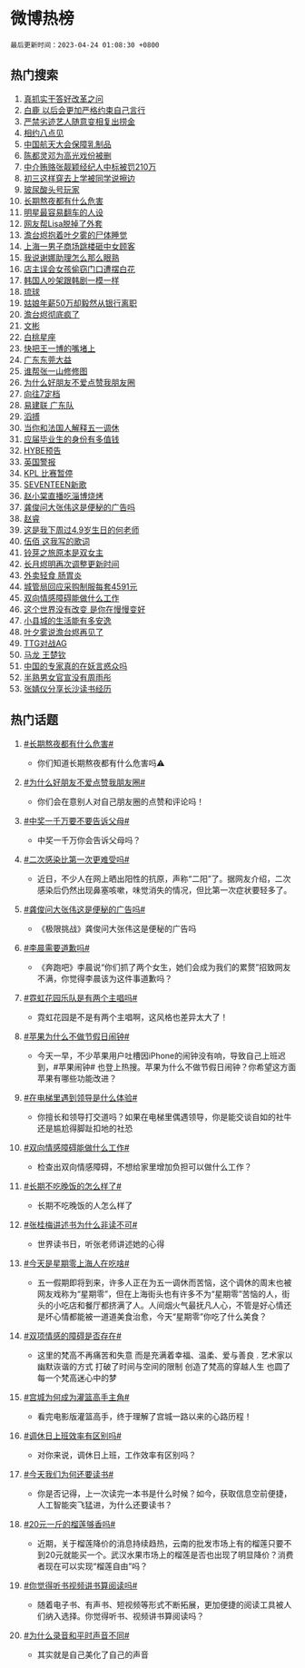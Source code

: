 # 微博热榜

`最后更新时间：2023-04-24 01:08:30 +0800`

## 热门搜索

1. [真抓实干答好改革之问](https://m.weibo.cn/search?containerid=100103type%3D1%26t%3D10%26q%3D%23%E7%9C%9F%E6%8A%93%E5%AE%9E%E5%B9%B2%E7%AD%94%E5%A5%BD%E6%94%B9%E9%9D%A9%E4%B9%8B%E9%97%AE%23&stream_entry_id=51&isnewpage=1&extparam=seat%3D1%26pos%3D0%26filter_type%3Drealtimehot%26cate%3D10103%26c_type%3D51%26stream_entry_id%3D51%26dgr%3D0%26display_time%3D1682269708%26pre_seqid%3D168226970858204830204&luicode=10000011&lfid=106003type%253D25%2526t%253D3%2526disable_hot%253D1%2526filter_type%253Drealtimehot)
1. [白鹿 以后会更加严格约束自己言行](https://m.weibo.cn/search?containerid=100103type%3D1%26t%3D10%26q%3D%E7%99%BD%E9%B9%BF+%E4%BB%A5%E5%90%8E%E4%BC%9A%E6%9B%B4%E5%8A%A0%E4%B8%A5%E6%A0%BC%E7%BA%A6%E6%9D%9F%E8%87%AA%E5%B7%B1%E8%A8%80%E8%A1%8C&stream_entry_id=31&isnewpage=1&extparam=seat%3D1%26lcate%3D5001%26realpos%3D1%26band_rank%3D1%26stream_entry_id%3D31%26q%3D%25E7%2599%25BD%25E9%25B9%25BF%2520%25E4%25BB%25A5%25E5%2590%258E%25E4%25BC%259A%25E6%259B%25B4%25E5%258A%25A0%25E4%25B8%25A5%25E6%25A0%25BC%25E7%25BA%25A6%25E6%259D%259F%25E8%2587%25AA%25E5%25B7%25B1%25E8%25A8%2580%25E8%25A1%258C%26dgr%3D0%26flag%3D2%26filter_type%3Drealtimehot%26cate%3D5001%26c_type%3D31%26pos%3D0%26display_time%3D1682269708%26pre_seqid%3D168226970858204830204&luicode=10000011&lfid=106003type%253D25%2526t%253D3%2526disable_hot%253D1%2526filter_type%253Drealtimehot)
1. [严禁劣迹艺人随意变相复出捞金](https://m.weibo.cn/search?containerid=100103type%3D1%26t%3D10%26q%3D%23%E4%B8%A5%E7%A6%81%E5%8A%A3%E8%BF%B9%E8%89%BA%E4%BA%BA%E9%9A%8F%E6%84%8F%E5%8F%98%E7%9B%B8%E5%A4%8D%E5%87%BA%E6%8D%9E%E9%87%91%23&stream_entry_id=31&isnewpage=1&extparam=seat%3D1%26lcate%3D5001%26realpos%3D2%26band_rank%3D2%26stream_entry_id%3D31%26q%3D%2523%25E4%25B8%25A5%25E7%25A6%2581%25E5%258A%25A3%25E8%25BF%25B9%25E8%2589%25BA%25E4%25BA%25BA%25E9%259A%258F%25E6%2584%258F%25E5%258F%2598%25E7%259B%25B8%25E5%25A4%258D%25E5%2587%25BA%25E6%258D%259E%25E9%2587%2591%2523%26dgr%3D0%26flag%3D2%26filter_type%3Drealtimehot%26cate%3D5001%26c_type%3D31%26pos%3D1%26display_time%3D1682269708%26pre_seqid%3D168226970858204830204&luicode=10000011&lfid=106003type%253D25%2526t%253D3%2526disable_hot%253D1%2526filter_type%253Drealtimehot)
1. [相约八点见](https://m.weibo.cn/search?containerid=100103type%3D1%26t%3D10%26q%3D%23%E7%9B%B8%E7%BA%A6%E5%85%AB%E7%82%B9%E8%A7%81%23&stream_entry_id=31&isnewpage=1&extparam=seat%3D1%26lcate%3D5001%26realpos%3D3%26band_rank%3D3%26stream_entry_id%3D31%26q%3D%2523%25E7%259B%25B8%25E7%25BA%25A6%25E5%2585%25AB%25E7%2582%25B9%25E8%25A7%2581%2523%26dgr%3D0%26flag%3D0%26filter_type%3Drealtimehot%26cate%3D5001%26c_type%3D31%26pos%3D2%26display_time%3D1682269708%26pre_seqid%3D168226970858204830204&luicode=10000011&lfid=106003type%253D25%2526t%253D3%2526disable_hot%253D1%2526filter_type%253Drealtimehot)
1. [中国航天大会保障乳制品](https://m.weibo.cn/search?containerid=100103type%3D1%26t%3D10%26q%3D%23%E4%B8%AD%E5%9B%BD%E8%88%AA%E5%A4%A9%E5%A4%A7%E4%BC%9A%E4%BF%9D%E9%9A%9C%E4%B9%B3%E5%88%B6%E5%93%81%23&stream_entry_id=31&isnewpage=1&extparam=seat%3D1%26lcate%3D5001%26band_rank%3D4%26stream_entry_id%3D31%26q%3D%2523%25E4%25B8%25AD%25E5%259B%25BD%25E8%2588%25AA%25E5%25A4%25A9%25E5%25A4%25A7%25E4%25BC%259A%25E4%25BF%259D%25E9%259A%259C%25E4%25B9%25B3%25E5%2588%25B6%25E5%2593%2581%2523%26dgr%3D0%26topic_ad%3D1%26filter_type%3Drealtimehot%26adid%3D187317%26cate%3D5001%26c_type%3D31%26pos%3D3%26display_time%3D1682269708%26pre_seqid%3D168226970858204830204&luicode=10000011&lfid=106003type%253D25%2526t%253D3%2526disable_hot%253D1%2526filter_type%253Drealtimehot)
1. [陈都灵邓为高光戏份被删](https://m.weibo.cn/search?containerid=100103type%3D1%26t%3D10%26q%3D%23%E9%99%88%E9%83%BD%E7%81%B5%E9%82%93%E4%B8%BA%E9%AB%98%E5%85%89%E6%88%8F%E4%BB%BD%E8%A2%AB%E5%88%A0%23&stream_entry_id=31&isnewpage=1&extparam=seat%3D1%26lcate%3D5001%26realpos%3D4%26band_rank%3D4%26stream_entry_id%3D31%26q%3D%2523%25E9%2599%2588%25E9%2583%25BD%25E7%2581%25B5%25E9%2582%2593%25E4%25B8%25BA%25E9%25AB%2598%25E5%2585%2589%25E6%2588%258F%25E4%25BB%25BD%25E8%25A2%25AB%25E5%2588%25A0%2523%26dgr%3D0%26flag%3D0%26filter_type%3Drealtimehot%26cate%3D5001%26c_type%3D31%26pos%3D4%26display_time%3D1682269708%26pre_seqid%3D168226970858204830204&luicode=10000011&lfid=106003type%253D25%2526t%253D3%2526disable_hot%253D1%2526filter_type%253Drealtimehot)
1. [中介贿赂张靓颖经纪人中标被罚210万](https://m.weibo.cn/search?containerid=100103type%3D1%26t%3D10%26q%3D%23%E4%B8%AD%E4%BB%8B%E8%B4%BF%E8%B5%82%E5%BC%A0%E9%9D%93%E9%A2%96%E7%BB%8F%E7%BA%AA%E4%BA%BA%E4%B8%AD%E6%A0%87%E8%A2%AB%E7%BD%9A210%E4%B8%87%23&stream_entry_id=31&isnewpage=1&extparam=seat%3D1%26lcate%3D5001%26realpos%3D5%26band_rank%3D5%26stream_entry_id%3D31%26q%3D%2523%25E4%25B8%25AD%25E4%25BB%258B%25E8%25B4%25BF%25E8%25B5%2582%25E5%25BC%25A0%25E9%259D%2593%25E9%25A2%2596%25E7%25BB%258F%25E7%25BA%25AA%25E4%25BA%25BA%25E4%25B8%25AD%25E6%25A0%2587%25E8%25A2%25AB%25E7%25BD%259A210%25E4%25B8%2587%2523%26dgr%3D0%26flag%3D0%26filter_type%3Drealtimehot%26cate%3D5001%26c_type%3D31%26pos%3D5%26display_time%3D1682269708%26pre_seqid%3D168226970858204830204&luicode=10000011&lfid=106003type%253D25%2526t%253D3%2526disable_hot%253D1%2526filter_type%253Drealtimehot)
1. [初三这样穿去上学被同学说擦边](https://m.weibo.cn/search?containerid=100103type%3D1%26t%3D10%26q%3D%E5%88%9D%E4%B8%89%E8%BF%99%E6%A0%B7%E7%A9%BF%E5%8E%BB%E4%B8%8A%E5%AD%A6%E8%A2%AB%E5%90%8C%E5%AD%A6%E8%AF%B4%E6%93%A6%E8%BE%B9&stream_entry_id=31&isnewpage=1&extparam=seat%3D1%26lcate%3D5001%26realpos%3D6%26band_rank%3D6%26stream_entry_id%3D31%26q%3D%25E5%2588%259D%25E4%25B8%2589%25E8%25BF%2599%25E6%25A0%25B7%25E7%25A9%25BF%25E5%258E%25BB%25E4%25B8%258A%25E5%25AD%25A6%25E8%25A2%25AB%25E5%2590%258C%25E5%25AD%25A6%25E8%25AF%25B4%25E6%2593%25A6%25E8%25BE%25B9%26dgr%3D0%26flag%3D16%26filter_type%3Drealtimehot%26cate%3D5001%26c_type%3D31%26pos%3D6%26display_time%3D1682269708%26pre_seqid%3D168226970858204830204&luicode=10000011&lfid=106003type%253D25%2526t%253D3%2526disable_hot%253D1%2526filter_type%253Drealtimehot)
1. [玻尿酸头号玩家](https://m.weibo.cn/search?containerid=100103type%3D1%26t%3D10%26q%3D%23%E7%8E%BB%E5%B0%BF%E9%85%B8%E5%A4%B4%E5%8F%B7%E7%8E%A9%E5%AE%B6%23&stream_entry_id=31&isnewpage=1&extparam=seat%3D1%26lcate%3D5001%26band_rank%3D7%26stream_entry_id%3D31%26q%3D%2523%25E7%258E%25BB%25E5%25B0%25BF%25E9%2585%25B8%25E5%25A4%25B4%25E5%258F%25B7%25E7%258E%25A9%25E5%25AE%25B6%2523%26dgr%3D0%26topic_ad%3D1%26filter_type%3Drealtimehot%26adid%3D187063%26cate%3D5001%26c_type%3D31%26pos%3D7%26display_time%3D1682269708%26pre_seqid%3D168226970858204830204&luicode=10000011&lfid=106003type%253D25%2526t%253D3%2526disable_hot%253D1%2526filter_type%253Drealtimehot)
1. [长期熬夜都有什么危害](https://m.weibo.cn/search?containerid=100103type%3D1%26t%3D10%26q%3D%23%E9%95%BF%E6%9C%9F%E7%86%AC%E5%A4%9C%E9%83%BD%E6%9C%89%E4%BB%80%E4%B9%88%E5%8D%B1%E5%AE%B3%23&stream_entry_id=31&isnewpage=1&extparam=seat%3D1%26lcate%3D5001%26realpos%3D7%26band_rank%3D7%26stream_entry_id%3D31%26q%3D%2523%25E9%2595%25BF%25E6%259C%259F%25E7%2586%25AC%25E5%25A4%259C%25E9%2583%25BD%25E6%259C%2589%25E4%25BB%2580%25E4%25B9%2588%25E5%258D%25B1%25E5%25AE%25B3%2523%26dgr%3D0%26flag%3D0%26filter_type%3Drealtimehot%26cate%3D5001%26c_type%3D31%26pos%3D8%26display_time%3D1682269708%26pre_seqid%3D168226970858204830204&luicode=10000011&lfid=106003type%253D25%2526t%253D3%2526disable_hot%253D1%2526filter_type%253Drealtimehot)
1. [明星最容易翻车的人设](https://m.weibo.cn/search?containerid=100103type%3D1%26t%3D10%26q%3D%23%E6%98%8E%E6%98%9F%E6%9C%80%E5%AE%B9%E6%98%93%E7%BF%BB%E8%BD%A6%E7%9A%84%E4%BA%BA%E8%AE%BE%23&stream_entry_id=31&isnewpage=1&extparam=seat%3D1%26lcate%3D5001%26realpos%3D8%26band_rank%3D8%26stream_entry_id%3D31%26q%3D%2523%25E6%2598%258E%25E6%2598%259F%25E6%259C%2580%25E5%25AE%25B9%25E6%2598%2593%25E7%25BF%25BB%25E8%25BD%25A6%25E7%259A%2584%25E4%25BA%25BA%25E8%25AE%25BE%2523%26dgr%3D0%26flag%3D0%26filter_type%3Drealtimehot%26cate%3D5001%26c_type%3D31%26pos%3D9%26display_time%3D1682269708%26pre_seqid%3D168226970858204830204&luicode=10000011&lfid=106003type%253D25%2526t%253D3%2526disable_hot%253D1%2526filter_type%253Drealtimehot)
1. [网友帮Lisa脱掉了外套](https://m.weibo.cn/search?containerid=100103type%3D1%26t%3D10%26q%3D%23%E7%BD%91%E5%8F%8B%E5%B8%AELisa%E8%84%B1%E6%8E%89%E4%BA%86%E5%A4%96%E5%A5%97%23&stream_entry_id=31&isnewpage=1&extparam=seat%3D1%26lcate%3D5001%26realpos%3D9%26band_rank%3D9%26stream_entry_id%3D31%26q%3D%2523%25E7%25BD%2591%25E5%258F%258B%25E5%25B8%25AELisa%25E8%2584%25B1%25E6%258E%2589%25E4%25BA%2586%25E5%25A4%2596%25E5%25A5%2597%2523%26dgr%3D0%26flag%3D0%26filter_type%3Drealtimehot%26cate%3D5001%26c_type%3D31%26pos%3D10%26display_time%3D1682269708%26pre_seqid%3D168226970858204830204&luicode=10000011&lfid=106003type%253D25%2526t%253D3%2526disable_hot%253D1%2526filter_type%253Drealtimehot)
1. [澹台烬抱着叶夕雾的尸体睡觉](https://m.weibo.cn/search?containerid=100103type%3D1%26t%3D10%26q%3D%23%E6%BE%B9%E5%8F%B0%E7%83%AC%E6%8A%B1%E7%9D%80%E5%8F%B6%E5%A4%95%E9%9B%BE%E7%9A%84%E5%B0%B8%E4%BD%93%E7%9D%A1%E8%A7%89%23&stream_entry_id=31&isnewpage=1&extparam=seat%3D1%26lcate%3D5001%26realpos%3D10%26band_rank%3D10%26stream_entry_id%3D31%26q%3D%2523%25E6%25BE%25B9%25E5%258F%25B0%25E7%2583%25AC%25E6%258A%25B1%25E7%259D%2580%25E5%258F%25B6%25E5%25A4%2595%25E9%259B%25BE%25E7%259A%2584%25E5%25B0%25B8%25E4%25BD%2593%25E7%259D%25A1%25E8%25A7%2589%2523%26dgr%3D0%26flag%3D0%26filter_type%3Drealtimehot%26cate%3D5001%26c_type%3D31%26pos%3D11%26display_time%3D1682269708%26pre_seqid%3D168226970858204830204&luicode=10000011&lfid=106003type%253D25%2526t%253D3%2526disable_hot%253D1%2526filter_type%253Drealtimehot)
1. [上海一男子商场跳楼砸中女顾客](https://m.weibo.cn/search?containerid=100103type%3D1%26t%3D10%26q%3D%23%E4%B8%8A%E6%B5%B7%E4%B8%80%E7%94%B7%E5%AD%90%E5%95%86%E5%9C%BA%E8%B7%B3%E6%A5%BC%E7%A0%B8%E4%B8%AD%E5%A5%B3%E9%A1%BE%E5%AE%A2%23&stream_entry_id=31&isnewpage=1&extparam=seat%3D1%26lcate%3D5001%26realpos%3D11%26band_rank%3D11%26stream_entry_id%3D31%26q%3D%2523%25E4%25B8%258A%25E6%25B5%25B7%25E4%25B8%2580%25E7%2594%25B7%25E5%25AD%2590%25E5%2595%2586%25E5%259C%25BA%25E8%25B7%25B3%25E6%25A5%25BC%25E7%25A0%25B8%25E4%25B8%25AD%25E5%25A5%25B3%25E9%25A1%25BE%25E5%25AE%25A2%2523%26dgr%3D0%26flag%3D0%26filter_type%3Drealtimehot%26cate%3D5001%26c_type%3D31%26pos%3D12%26display_time%3D1682269708%26pre_seqid%3D168226970858204830204&luicode=10000011&lfid=106003type%253D25%2526t%253D3%2526disable_hot%253D1%2526filter_type%253Drealtimehot)
1. [我说谢娜助理怎么那么眼熟](https://m.weibo.cn/search?containerid=100103type%3D1%26t%3D10%26q%3D%23%E6%88%91%E8%AF%B4%E8%B0%A2%E5%A8%9C%E5%8A%A9%E7%90%86%E6%80%8E%E4%B9%88%E9%82%A3%E4%B9%88%E7%9C%BC%E7%86%9F%23&stream_entry_id=31&isnewpage=1&extparam=seat%3D1%26lcate%3D5001%26realpos%3D12%26band_rank%3D12%26stream_entry_id%3D31%26q%3D%2523%25E6%2588%2591%25E8%25AF%25B4%25E8%25B0%25A2%25E5%25A8%259C%25E5%258A%25A9%25E7%2590%2586%25E6%2580%258E%25E4%25B9%2588%25E9%2582%25A3%25E4%25B9%2588%25E7%259C%25BC%25E7%2586%259F%2523%26dgr%3D0%26flag%3D0%26filter_type%3Drealtimehot%26cate%3D5001%26c_type%3D31%26pos%3D13%26display_time%3D1682269708%26pre_seqid%3D168226970858204830204&luicode=10000011&lfid=106003type%253D25%2526t%253D3%2526disable_hot%253D1%2526filter_type%253Drealtimehot)
1. [店主误会女孩偷窃门口遭摆白花](https://m.weibo.cn/search?containerid=100103type%3D1%26t%3D10%26q%3D%23%E5%BA%97%E4%B8%BB%E8%AF%AF%E4%BC%9A%E5%A5%B3%E5%AD%A9%E5%81%B7%E7%AA%83%E9%97%A8%E5%8F%A3%E9%81%AD%E6%91%86%E7%99%BD%E8%8A%B1%23&stream_entry_id=31&isnewpage=1&extparam=seat%3D1%26lcate%3D5001%26realpos%3D13%26band_rank%3D13%26stream_entry_id%3D31%26q%3D%2523%25E5%25BA%2597%25E4%25B8%25BB%25E8%25AF%25AF%25E4%25BC%259A%25E5%25A5%25B3%25E5%25AD%25A9%25E5%2581%25B7%25E7%25AA%2583%25E9%2597%25A8%25E5%258F%25A3%25E9%2581%25AD%25E6%2591%2586%25E7%2599%25BD%25E8%258A%25B1%2523%26dgr%3D0%26flag%3D1%26filter_type%3Drealtimehot%26cate%3D5001%26c_type%3D31%26pos%3D14%26display_time%3D1682269708%26pre_seqid%3D168226970858204830204&luicode=10000011&lfid=106003type%253D25%2526t%253D3%2526disable_hot%253D1%2526filter_type%253Drealtimehot)
1. [韩国人吵架跟韩剧一模一样](https://m.weibo.cn/search?containerid=100103type%3D1%26t%3D10%26q%3D%23%E9%9F%A9%E5%9B%BD%E4%BA%BA%E5%90%B5%E6%9E%B6%E8%B7%9F%E9%9F%A9%E5%89%A7%E4%B8%80%E6%A8%A1%E4%B8%80%E6%A0%B7%23&stream_entry_id=31&isnewpage=1&extparam=seat%3D1%26lcate%3D5001%26realpos%3D14%26band_rank%3D14%26stream_entry_id%3D31%26q%3D%2523%25E9%259F%25A9%25E5%259B%25BD%25E4%25BA%25BA%25E5%2590%25B5%25E6%259E%25B6%25E8%25B7%259F%25E9%259F%25A9%25E5%2589%25A7%25E4%25B8%2580%25E6%25A8%25A1%25E4%25B8%2580%25E6%25A0%25B7%2523%26dgr%3D0%26flag%3D0%26filter_type%3Drealtimehot%26cate%3D5001%26c_type%3D31%26pos%3D15%26display_time%3D1682269708%26pre_seqid%3D168226970858204830204&luicode=10000011&lfid=106003type%253D25%2526t%253D3%2526disable_hot%253D1%2526filter_type%253Drealtimehot)
1. [琉球](https://m.weibo.cn/search?containerid=100103type%3D1%26t%3D10%26q%3D%E7%90%89%E7%90%83&stream_entry_id=31&isnewpage=1&extparam=seat%3D1%26lcate%3D5001%26realpos%3D15%26band_rank%3D15%26stream_entry_id%3D31%26q%3D%25E7%2590%2589%25E7%2590%2583%26dgr%3D0%26flag%3D1%26filter_type%3Drealtimehot%26cate%3D5001%26c_type%3D31%26pos%3D16%26display_time%3D1682269708%26pre_seqid%3D168226970858204830204&luicode=10000011&lfid=106003type%253D25%2526t%253D3%2526disable_hot%253D1%2526filter_type%253Drealtimehot)
1. [姑娘年薪50万却毅然从银行离职](https://m.weibo.cn/search?containerid=100103type%3D1%26t%3D10%26q%3D%23%E5%A7%91%E5%A8%98%E5%B9%B4%E8%96%AA50%E4%B8%87%E5%8D%B4%E6%AF%85%E7%84%B6%E4%BB%8E%E9%93%B6%E8%A1%8C%E7%A6%BB%E8%81%8C%23&stream_entry_id=31&isnewpage=1&extparam=seat%3D1%26lcate%3D5001%26realpos%3D16%26band_rank%3D16%26stream_entry_id%3D31%26q%3D%2523%25E5%25A7%2591%25E5%25A8%2598%25E5%25B9%25B4%25E8%2596%25AA50%25E4%25B8%2587%25E5%258D%25B4%25E6%25AF%2585%25E7%2584%25B6%25E4%25BB%258E%25E9%2593%25B6%25E8%25A1%258C%25E7%25A6%25BB%25E8%2581%258C%2523%26dgr%3D0%26flag%3D0%26filter_type%3Drealtimehot%26cate%3D5001%26c_type%3D31%26pos%3D17%26display_time%3D1682269708%26pre_seqid%3D168226970858204830204&luicode=10000011&lfid=106003type%253D25%2526t%253D3%2526disable_hot%253D1%2526filter_type%253Drealtimehot)
1. [澹台烬彻底疯了](https://m.weibo.cn/search?containerid=100103type%3D1%26t%3D10%26q%3D%23%E6%BE%B9%E5%8F%B0%E7%83%AC%E5%BD%BB%E5%BA%95%E7%96%AF%E4%BA%86%23&stream_entry_id=31&isnewpage=1&extparam=seat%3D1%26lcate%3D5001%26realpos%3D17%26band_rank%3D17%26stream_entry_id%3D31%26q%3D%2523%25E6%25BE%25B9%25E5%258F%25B0%25E7%2583%25AC%25E5%25BD%25BB%25E5%25BA%2595%25E7%2596%25AF%25E4%25BA%2586%2523%26dgr%3D0%26flag%3D0%26filter_type%3Drealtimehot%26cate%3D5001%26c_type%3D31%26pos%3D18%26display_time%3D1682269708%26pre_seqid%3D168226970858204830204&luicode=10000011&lfid=106003type%253D25%2526t%253D3%2526disable_hot%253D1%2526filter_type%253Drealtimehot)
1. [文彬](https://m.weibo.cn/search?containerid=100103type%3D1%26t%3D10%26q%3D%E6%96%87%E5%BD%AC&stream_entry_id=31&isnewpage=1&extparam=seat%3D1%26lcate%3D5001%26realpos%3D18%26band_rank%3D18%26stream_entry_id%3D31%26q%3D%25E6%2596%2587%25E5%25BD%25AC%26dgr%3D0%26flag%3D0%26filter_type%3Drealtimehot%26cate%3D5001%26c_type%3D31%26pos%3D19%26display_time%3D1682269708%26pre_seqid%3D168226970858204830204&luicode=10000011&lfid=106003type%253D25%2526t%253D3%2526disable_hot%253D1%2526filter_type%253Drealtimehot)
1. [白桃星座](https://m.weibo.cn/search?containerid=100103type%3D1%26t%3D10%26q%3D%E7%99%BD%E6%A1%83%E6%98%9F%E5%BA%A7&stream_entry_id=31&isnewpage=1&extparam=seat%3D1%26lcate%3D5001%26realpos%3D19%26band_rank%3D19%26stream_entry_id%3D31%26q%3D%25E7%2599%25BD%25E6%25A1%2583%25E6%2598%259F%25E5%25BA%25A7%26dgr%3D0%26flag%3D0%26filter_type%3Drealtimehot%26cate%3D5001%26c_type%3D31%26pos%3D20%26display_time%3D1682269708%26pre_seqid%3D168226970858204830204&luicode=10000011&lfid=106003type%253D25%2526t%253D3%2526disable_hot%253D1%2526filter_type%253Drealtimehot)
1. [快把王一博的嘴堵上](https://m.weibo.cn/search?containerid=100103type%3D1%26t%3D10%26q%3D%23%E5%BF%AB%E6%8A%8A%E7%8E%8B%E4%B8%80%E5%8D%9A%E7%9A%84%E5%98%B4%E5%A0%B5%E4%B8%8A%23&stream_entry_id=31&isnewpage=1&extparam=seat%3D1%26lcate%3D5001%26realpos%3D20%26band_rank%3D20%26stream_entry_id%3D31%26q%3D%2523%25E5%25BF%25AB%25E6%258A%258A%25E7%258E%258B%25E4%25B8%2580%25E5%258D%259A%25E7%259A%2584%25E5%2598%25B4%25E5%25A0%25B5%25E4%25B8%258A%2523%26dgr%3D0%26flag%3D0%26filter_type%3Drealtimehot%26cate%3D5001%26c_type%3D31%26pos%3D21%26display_time%3D1682269708%26pre_seqid%3D168226970858204830204&luicode=10000011&lfid=106003type%253D25%2526t%253D3%2526disable_hot%253D1%2526filter_type%253Drealtimehot)
1. [广东东莞大益](https://m.weibo.cn/search?containerid=100103type%3D1%26t%3D10%26q%3D%E5%B9%BF%E4%B8%9C%E4%B8%9C%E8%8E%9E%E5%A4%A7%E7%9B%8A&stream_entry_id=31&isnewpage=1&extparam=seat%3D1%26lcate%3D5001%26realpos%3D21%26band_rank%3D21%26stream_entry_id%3D31%26q%3D%25E5%25B9%25BF%25E4%25B8%259C%25E4%25B8%259C%25E8%258E%259E%25E5%25A4%25A7%25E7%259B%258A%26dgr%3D0%26flag%3D1%26filter_type%3Drealtimehot%26cate%3D5001%26c_type%3D31%26pos%3D22%26display_time%3D1682269708%26pre_seqid%3D168226970858204830204&luicode=10000011&lfid=106003type%253D25%2526t%253D3%2526disable_hot%253D1%2526filter_type%253Drealtimehot)
1. [谁帮张一山修修图](https://m.weibo.cn/search?containerid=100103type%3D1%26t%3D10%26q%3D%23%E8%B0%81%E5%B8%AE%E5%BC%A0%E4%B8%80%E5%B1%B1%E4%BF%AE%E4%BF%AE%E5%9B%BE%23&stream_entry_id=31&isnewpage=1&extparam=seat%3D1%26lcate%3D5001%26realpos%3D22%26band_rank%3D22%26stream_entry_id%3D31%26q%3D%2523%25E8%25B0%2581%25E5%25B8%25AE%25E5%25BC%25A0%25E4%25B8%2580%25E5%25B1%25B1%25E4%25BF%25AE%25E4%25BF%25AE%25E5%259B%25BE%2523%26dgr%3D0%26flag%3D0%26filter_type%3Drealtimehot%26cate%3D5001%26c_type%3D31%26pos%3D23%26display_time%3D1682269708%26pre_seqid%3D168226970858204830204&luicode=10000011&lfid=106003type%253D25%2526t%253D3%2526disable_hot%253D1%2526filter_type%253Drealtimehot)
1. [为什么好朋友不爱点赞我朋友圈](https://m.weibo.cn/search?containerid=100103type%3D1%26t%3D10%26q%3D%23%E4%B8%BA%E4%BB%80%E4%B9%88%E5%A5%BD%E6%9C%8B%E5%8F%8B%E4%B8%8D%E7%88%B1%E7%82%B9%E8%B5%9E%E6%88%91%E6%9C%8B%E5%8F%8B%E5%9C%88%23&stream_entry_id=31&isnewpage=1&extparam=seat%3D1%26lcate%3D5001%26realpos%3D23%26band_rank%3D23%26stream_entry_id%3D31%26q%3D%2523%25E4%25B8%25BA%25E4%25BB%2580%25E4%25B9%2588%25E5%25A5%25BD%25E6%259C%258B%25E5%258F%258B%25E4%25B8%258D%25E7%2588%25B1%25E7%2582%25B9%25E8%25B5%259E%25E6%2588%2591%25E6%259C%258B%25E5%258F%258B%25E5%259C%2588%2523%26dgr%3D0%26flag%3D0%26filter_type%3Drealtimehot%26cate%3D5001%26c_type%3D31%26pos%3D24%26display_time%3D1682269708%26pre_seqid%3D168226970858204830204&luicode=10000011&lfid=106003type%253D25%2526t%253D3%2526disable_hot%253D1%2526filter_type%253Drealtimehot)
1. [向往7定档](https://m.weibo.cn/search?containerid=100103type%3D1%26t%3D10%26q%3D%23%E5%90%91%E5%BE%807%E5%AE%9A%E6%A1%A3%23&stream_entry_id=31&isnewpage=1&extparam=seat%3D1%26lcate%3D5001%26realpos%3D24%26band_rank%3D24%26stream_entry_id%3D31%26q%3D%2523%25E5%2590%2591%25E5%25BE%25807%25E5%25AE%259A%25E6%25A1%25A3%2523%26dgr%3D0%26flag%3D0%26filter_type%3Drealtimehot%26cate%3D5001%26c_type%3D31%26pos%3D25%26display_time%3D1682269708%26pre_seqid%3D168226970858204830204&luicode=10000011&lfid=106003type%253D25%2526t%253D3%2526disable_hot%253D1%2526filter_type%253Drealtimehot)
1. [易建联 广东队](https://m.weibo.cn/search?containerid=100103type%3D1%26t%3D10%26q%3D%E6%98%93%E5%BB%BA%E8%81%94+%E5%B9%BF%E4%B8%9C%E9%98%9F&stream_entry_id=31&isnewpage=1&extparam=seat%3D1%26lcate%3D5001%26realpos%3D25%26band_rank%3D25%26stream_entry_id%3D31%26q%3D%25E6%2598%2593%25E5%25BB%25BA%25E8%2581%2594%2520%25E5%25B9%25BF%25E4%25B8%259C%25E9%2598%259F%26dgr%3D0%26flag%3D0%26filter_type%3Drealtimehot%26cate%3D5001%26c_type%3D31%26pos%3D26%26display_time%3D1682269708%26pre_seqid%3D168226970858204830204&luicode=10000011&lfid=106003type%253D25%2526t%253D3%2526disable_hot%253D1%2526filter_type%253Drealtimehot)
1. [滔搏](https://m.weibo.cn/search?containerid=100103type%3D1%26t%3D10%26q%3D%E6%BB%94%E6%90%8F&stream_entry_id=31&isnewpage=1&extparam=seat%3D1%26lcate%3D5001%26realpos%3D26%26band_rank%3D26%26stream_entry_id%3D31%26q%3D%25E6%25BB%2594%25E6%2590%258F%26dgr%3D0%26flag%3D0%26filter_type%3Drealtimehot%26cate%3D5001%26c_type%3D31%26pos%3D27%26display_time%3D1682269708%26pre_seqid%3D168226970858204830204&luicode=10000011&lfid=106003type%253D25%2526t%253D3%2526disable_hot%253D1%2526filter_type%253Drealtimehot)
1. [当你和法国人解释五一调休](https://m.weibo.cn/search?containerid=100103type%3D1%26t%3D10%26q%3D%23%E5%BD%93%E4%BD%A0%E5%92%8C%E6%B3%95%E5%9B%BD%E4%BA%BA%E8%A7%A3%E9%87%8A%E4%BA%94%E4%B8%80%E8%B0%83%E4%BC%91%23&stream_entry_id=31&isnewpage=1&extparam=seat%3D1%26lcate%3D5001%26realpos%3D27%26band_rank%3D27%26stream_entry_id%3D31%26q%3D%2523%25E5%25BD%2593%25E4%25BD%25A0%25E5%2592%258C%25E6%25B3%2595%25E5%259B%25BD%25E4%25BA%25BA%25E8%25A7%25A3%25E9%2587%258A%25E4%25BA%2594%25E4%25B8%2580%25E8%25B0%2583%25E4%25BC%2591%2523%26dgr%3D0%26flag%3D0%26filter_type%3Drealtimehot%26cate%3D5001%26c_type%3D31%26pos%3D28%26display_time%3D1682269708%26pre_seqid%3D168226970858204830204&luicode=10000011&lfid=106003type%253D25%2526t%253D3%2526disable_hot%253D1%2526filter_type%253Drealtimehot)
1. [应届毕业生的身份有多值钱](https://m.weibo.cn/search?containerid=100103type%3D1%26t%3D10%26q%3D%23%E5%BA%94%E5%B1%8A%E6%AF%95%E4%B8%9A%E7%94%9F%E7%9A%84%E8%BA%AB%E4%BB%BD%E6%9C%89%E5%A4%9A%E5%80%BC%E9%92%B1%23&stream_entry_id=31&isnewpage=1&extparam=seat%3D1%26lcate%3D5001%26realpos%3D28%26band_rank%3D28%26stream_entry_id%3D31%26q%3D%2523%25E5%25BA%2594%25E5%25B1%258A%25E6%25AF%2595%25E4%25B8%259A%25E7%2594%259F%25E7%259A%2584%25E8%25BA%25AB%25E4%25BB%25BD%25E6%259C%2589%25E5%25A4%259A%25E5%2580%25BC%25E9%2592%25B1%2523%26dgr%3D0%26flag%3D0%26filter_type%3Drealtimehot%26cate%3D5001%26c_type%3D31%26pos%3D29%26display_time%3D1682269708%26pre_seqid%3D168226970858204830204&luicode=10000011&lfid=106003type%253D25%2526t%253D3%2526disable_hot%253D1%2526filter_type%253Drealtimehot)
1. [HYBE预告](https://m.weibo.cn/search?containerid=100103type%3D1%26t%3D10%26q%3DHYBE%E9%A2%84%E5%91%8A&stream_entry_id=31&isnewpage=1&extparam=seat%3D1%26lcate%3D5001%26realpos%3D29%26band_rank%3D29%26stream_entry_id%3D31%26q%3DHYBE%25E9%25A2%2584%25E5%2591%258A%26dgr%3D0%26flag%3D0%26filter_type%3Drealtimehot%26cate%3D5001%26c_type%3D31%26pos%3D30%26display_time%3D1682269708%26pre_seqid%3D168226970858204830204&luicode=10000011&lfid=106003type%253D25%2526t%253D3%2526disable_hot%253D1%2526filter_type%253Drealtimehot)
1. [英国警报](https://m.weibo.cn/search?containerid=100103type%3D1%26t%3D10%26q%3D%E8%8B%B1%E5%9B%BD%E8%AD%A6%E6%8A%A5&stream_entry_id=31&isnewpage=1&extparam=seat%3D1%26lcate%3D5001%26realpos%3D30%26band_rank%3D30%26stream_entry_id%3D31%26q%3D%25E8%258B%25B1%25E5%259B%25BD%25E8%25AD%25A6%25E6%258A%25A5%26dgr%3D0%26flag%3D0%26filter_type%3Drealtimehot%26cate%3D5001%26c_type%3D31%26pos%3D31%26display_time%3D1682269708%26pre_seqid%3D168226970858204830204&luicode=10000011&lfid=106003type%253D25%2526t%253D3%2526disable_hot%253D1%2526filter_type%253Drealtimehot)
1. [KPL 比赛暂停](https://m.weibo.cn/search?containerid=100103type%3D1%26t%3D10%26q%3DKPL+%E6%AF%94%E8%B5%9B%E6%9A%82%E5%81%9C&stream_entry_id=31&isnewpage=1&extparam=seat%3D1%26lcate%3D5001%26realpos%3D31%26band_rank%3D31%26stream_entry_id%3D31%26q%3DKPL%2520%25E6%25AF%2594%25E8%25B5%259B%25E6%259A%2582%25E5%2581%259C%26dgr%3D0%26flag%3D0%26filter_type%3Drealtimehot%26cate%3D5001%26c_type%3D31%26pos%3D32%26display_time%3D1682269708%26pre_seqid%3D168226970858204830204&luicode=10000011&lfid=106003type%253D25%2526t%253D3%2526disable_hot%253D1%2526filter_type%253Drealtimehot)
1. [SEVENTEEN新歌](https://m.weibo.cn/search?containerid=100103type%3D1%26t%3D10%26q%3DSEVENTEEN%E6%96%B0%E6%AD%8C&stream_entry_id=31&isnewpage=1&extparam=seat%3D1%26lcate%3D5001%26realpos%3D32%26band_rank%3D32%26stream_entry_id%3D31%26q%3DSEVENTEEN%25E6%2596%25B0%25E6%25AD%258C%26dgr%3D0%26flag%3D0%26filter_type%3Drealtimehot%26cate%3D5001%26c_type%3D31%26pos%3D33%26display_time%3D1682269708%26pre_seqid%3D168226970858204830204&luicode=10000011&lfid=106003type%253D25%2526t%253D3%2526disable_hot%253D1%2526filter_type%253Drealtimehot)
1. [赵小棠直播吃淄博烧烤](https://m.weibo.cn/search?containerid=100103type%3D1%26t%3D10%26q%3D%23%E8%B5%B5%E5%B0%8F%E6%A3%A0%E7%9B%B4%E6%92%AD%E5%90%83%E6%B7%84%E5%8D%9A%E7%83%A7%E7%83%A4%23&stream_entry_id=31&isnewpage=1&extparam=seat%3D1%26lcate%3D5001%26realpos%3D33%26band_rank%3D33%26stream_entry_id%3D31%26q%3D%2523%25E8%25B5%25B5%25E5%25B0%258F%25E6%25A3%25A0%25E7%259B%25B4%25E6%2592%25AD%25E5%2590%2583%25E6%25B7%2584%25E5%258D%259A%25E7%2583%25A7%25E7%2583%25A4%2523%26dgr%3D0%26flag%3D1%26filter_type%3Drealtimehot%26cate%3D5001%26c_type%3D31%26pos%3D34%26display_time%3D1682269708%26pre_seqid%3D168226970858204830204&luicode=10000011&lfid=106003type%253D25%2526t%253D3%2526disable_hot%253D1%2526filter_type%253Drealtimehot)
1. [龚俊问大张伟这是便秘的广告吗](https://m.weibo.cn/search?containerid=100103type%3D1%26t%3D10%26q%3D%23%E9%BE%9A%E4%BF%8A%E9%97%AE%E5%A4%A7%E5%BC%A0%E4%BC%9F%E8%BF%99%E6%98%AF%E4%BE%BF%E7%A7%98%E7%9A%84%E5%B9%BF%E5%91%8A%E5%90%97%23&stream_entry_id=31&isnewpage=1&extparam=seat%3D1%26lcate%3D5001%26realpos%3D34%26band_rank%3D34%26stream_entry_id%3D31%26q%3D%2523%25E9%25BE%259A%25E4%25BF%258A%25E9%2597%25AE%25E5%25A4%25A7%25E5%25BC%25A0%25E4%25BC%259F%25E8%25BF%2599%25E6%2598%25AF%25E4%25BE%25BF%25E7%25A7%2598%25E7%259A%2584%25E5%25B9%25BF%25E5%2591%258A%25E5%2590%2597%2523%26dgr%3D0%26flag%3D0%26filter_type%3Drealtimehot%26cate%3D5001%26c_type%3D31%26pos%3D35%26display_time%3D1682269708%26pre_seqid%3D168226970858204830204&luicode=10000011&lfid=106003type%253D25%2526t%253D3%2526disable_hot%253D1%2526filter_type%253Drealtimehot)
1. [赵睿](https://m.weibo.cn/search?containerid=100103type%3D1%26t%3D10%26q%3D%E8%B5%B5%E7%9D%BF&stream_entry_id=31&isnewpage=1&extparam=seat%3D1%26lcate%3D5001%26realpos%3D35%26band_rank%3D35%26stream_entry_id%3D31%26q%3D%25E8%25B5%25B5%25E7%259D%25BF%26dgr%3D0%26flag%3D0%26filter_type%3Drealtimehot%26cate%3D5001%26c_type%3D31%26pos%3D36%26display_time%3D1682269708%26pre_seqid%3D168226970858204830204&luicode=10000011&lfid=106003type%253D25%2526t%253D3%2526disable_hot%253D1%2526filter_type%253Drealtimehot)
1. [这是我下周过4.9岁生日的何老师](https://m.weibo.cn/search?containerid=100103type%3D1%26t%3D10%26q%3D%E8%BF%99%E6%98%AF%E6%88%91%E4%B8%8B%E5%91%A8%E8%BF%874.9%E5%B2%81%E7%94%9F%E6%97%A5%E7%9A%84%E4%BD%95%E8%80%81%E5%B8%88&stream_entry_id=31&isnewpage=1&extparam=seat%3D1%26lcate%3D5001%26realpos%3D36%26band_rank%3D36%26stream_entry_id%3D31%26q%3D%25E8%25BF%2599%25E6%2598%25AF%25E6%2588%2591%25E4%25B8%258B%25E5%2591%25A8%25E8%25BF%25874.9%25E5%25B2%2581%25E7%2594%259F%25E6%2597%25A5%25E7%259A%2584%25E4%25BD%2595%25E8%2580%2581%25E5%25B8%2588%26dgr%3D0%26flag%3D0%26filter_type%3Drealtimehot%26cate%3D5001%26c_type%3D31%26pos%3D37%26display_time%3D1682269708%26pre_seqid%3D168226970858204830204&luicode=10000011&lfid=106003type%253D25%2526t%253D3%2526disable_hot%253D1%2526filter_type%253Drealtimehot)
1. [伍佰 这我写的歌词](https://m.weibo.cn/search?containerid=100103type%3D1%26t%3D10%26q%3D%E4%BC%8D%E4%BD%B0+%E8%BF%99%E6%88%91%E5%86%99%E7%9A%84%E6%AD%8C%E8%AF%8D&stream_entry_id=31&isnewpage=1&extparam=seat%3D1%26lcate%3D5001%26realpos%3D37%26band_rank%3D37%26stream_entry_id%3D31%26q%3D%25E4%25BC%258D%25E4%25BD%25B0%2520%25E8%25BF%2599%25E6%2588%2591%25E5%2586%2599%25E7%259A%2584%25E6%25AD%258C%25E8%25AF%258D%26dgr%3D0%26flag%3D0%26filter_type%3Drealtimehot%26cate%3D5001%26c_type%3D31%26pos%3D38%26display_time%3D1682269708%26pre_seqid%3D168226970858204830204&luicode=10000011&lfid=106003type%253D25%2526t%253D3%2526disable_hot%253D1%2526filter_type%253Drealtimehot)
1. [铃芽之旅原本是双女主](https://m.weibo.cn/search?containerid=100103type%3D1%26t%3D10%26q%3D%23%E9%93%83%E8%8A%BD%E4%B9%8B%E6%97%85%E5%8E%9F%E6%9C%AC%E6%98%AF%E5%8F%8C%E5%A5%B3%E4%B8%BB%23&stream_entry_id=31&isnewpage=1&extparam=seat%3D1%26lcate%3D5001%26realpos%3D38%26band_rank%3D38%26stream_entry_id%3D31%26q%3D%2523%25E9%2593%2583%25E8%258A%25BD%25E4%25B9%258B%25E6%2597%2585%25E5%258E%259F%25E6%259C%25AC%25E6%2598%25AF%25E5%258F%258C%25E5%25A5%25B3%25E4%25B8%25BB%2523%26dgr%3D0%26flag%3D0%26filter_type%3Drealtimehot%26cate%3D5001%26c_type%3D31%26pos%3D39%26display_time%3D1682269708%26pre_seqid%3D168226970858204830204&luicode=10000011&lfid=106003type%253D25%2526t%253D3%2526disable_hot%253D1%2526filter_type%253Drealtimehot)
1. [长月烬明再次调整更新时间](https://m.weibo.cn/search?containerid=100103type%3D1%26t%3D10%26q%3D%23%E9%95%BF%E6%9C%88%E7%83%AC%E6%98%8E%E5%86%8D%E6%AC%A1%E8%B0%83%E6%95%B4%E6%9B%B4%E6%96%B0%E6%97%B6%E9%97%B4%23&stream_entry_id=31&isnewpage=1&extparam=seat%3D1%26lcate%3D5001%26realpos%3D39%26band_rank%3D39%26stream_entry_id%3D31%26q%3D%2523%25E9%2595%25BF%25E6%259C%2588%25E7%2583%25AC%25E6%2598%258E%25E5%2586%258D%25E6%25AC%25A1%25E8%25B0%2583%25E6%2595%25B4%25E6%259B%25B4%25E6%2596%25B0%25E6%2597%25B6%25E9%2597%25B4%2523%26dgr%3D0%26flag%3D0%26filter_type%3Drealtimehot%26cate%3D5001%26c_type%3D31%26pos%3D40%26display_time%3D1682269708%26pre_seqid%3D168226970858204830204&luicode=10000011&lfid=106003type%253D25%2526t%253D3%2526disable_hot%253D1%2526filter_type%253Drealtimehot)
1. [外卖轻食 肠胃炎](https://m.weibo.cn/search?containerid=100103type%3D1%26t%3D10%26q%3D%E5%A4%96%E5%8D%96%E8%BD%BB%E9%A3%9F+%E8%82%A0%E8%83%83%E7%82%8E&stream_entry_id=31&isnewpage=1&extparam=seat%3D1%26lcate%3D5001%26realpos%3D40%26band_rank%3D40%26stream_entry_id%3D31%26q%3D%25E5%25A4%2596%25E5%258D%2596%25E8%25BD%25BB%25E9%25A3%259F%2520%25E8%2582%25A0%25E8%2583%2583%25E7%2582%258E%26dgr%3D0%26flag%3D0%26filter_type%3Drealtimehot%26cate%3D5001%26c_type%3D31%26pos%3D41%26display_time%3D1682269708%26pre_seqid%3D168226970858204830204&luicode=10000011&lfid=106003type%253D25%2526t%253D3%2526disable_hot%253D1%2526filter_type%253Drealtimehot)
1. [城管局回应采购制服每套4591元](https://m.weibo.cn/search?containerid=100103type%3D1%26t%3D10%26q%3D%23%E5%9F%8E%E7%AE%A1%E5%B1%80%E5%9B%9E%E5%BA%94%E9%87%87%E8%B4%AD%E5%88%B6%E6%9C%8D%E6%AF%8F%E5%A5%974591%E5%85%83%23&stream_entry_id=31&isnewpage=1&extparam=seat%3D1%26lcate%3D5001%26realpos%3D41%26band_rank%3D41%26stream_entry_id%3D31%26q%3D%2523%25E5%259F%258E%25E7%25AE%25A1%25E5%25B1%2580%25E5%259B%259E%25E5%25BA%2594%25E9%2587%2587%25E8%25B4%25AD%25E5%2588%25B6%25E6%259C%258D%25E6%25AF%258F%25E5%25A5%25974591%25E5%2585%2583%2523%26dgr%3D0%26flag%3D0%26filter_type%3Drealtimehot%26cate%3D5001%26c_type%3D31%26pos%3D42%26display_time%3D1682269708%26pre_seqid%3D168226970858204830204&luicode=10000011&lfid=106003type%253D25%2526t%253D3%2526disable_hot%253D1%2526filter_type%253Drealtimehot)
1. [双向情感障碍能做什么工作](https://m.weibo.cn/search?containerid=100103type%3D1%26t%3D10%26q%3D%23%E5%8F%8C%E5%90%91%E6%83%85%E6%84%9F%E9%9A%9C%E7%A2%8D%E8%83%BD%E5%81%9A%E4%BB%80%E4%B9%88%E5%B7%A5%E4%BD%9C%23&stream_entry_id=31&isnewpage=1&extparam=seat%3D1%26lcate%3D5001%26realpos%3D42%26band_rank%3D42%26stream_entry_id%3D31%26q%3D%2523%25E5%258F%258C%25E5%2590%2591%25E6%2583%2585%25E6%2584%259F%25E9%259A%259C%25E7%25A2%258D%25E8%2583%25BD%25E5%2581%259A%25E4%25BB%2580%25E4%25B9%2588%25E5%25B7%25A5%25E4%25BD%259C%2523%26dgr%3D0%26flag%3D0%26filter_type%3Drealtimehot%26cate%3D5001%26c_type%3D31%26pos%3D43%26display_time%3D1682269708%26pre_seqid%3D168226970858204830204&luicode=10000011&lfid=106003type%253D25%2526t%253D3%2526disable_hot%253D1%2526filter_type%253Drealtimehot)
1. [这个世界没有改变 是你在慢慢变好](https://m.weibo.cn/search?containerid=100103type%3D1%26t%3D10%26q%3D%E8%BF%99%E4%B8%AA%E4%B8%96%E7%95%8C%E6%B2%A1%E6%9C%89%E6%94%B9%E5%8F%98+%E6%98%AF%E4%BD%A0%E5%9C%A8%E6%85%A2%E6%85%A2%E5%8F%98%E5%A5%BD&stream_entry_id=31&isnewpage=1&extparam=seat%3D1%26lcate%3D5001%26realpos%3D43%26band_rank%3D43%26stream_entry_id%3D31%26q%3D%25E8%25BF%2599%25E4%25B8%25AA%25E4%25B8%2596%25E7%2595%258C%25E6%25B2%25A1%25E6%259C%2589%25E6%2594%25B9%25E5%258F%2598%2520%25E6%2598%25AF%25E4%25BD%25A0%25E5%259C%25A8%25E6%2585%25A2%25E6%2585%25A2%25E5%258F%2598%25E5%25A5%25BD%26dgr%3D0%26flag%3D1%26filter_type%3Drealtimehot%26cate%3D5001%26c_type%3D31%26pos%3D44%26display_time%3D1682269708%26pre_seqid%3D168226970858204830204&luicode=10000011&lfid=106003type%253D25%2526t%253D3%2526disable_hot%253D1%2526filter_type%253Drealtimehot)
1. [小县城的生活能有多安逸](https://m.weibo.cn/search?containerid=100103type%3D1%26t%3D10%26q%3D%23%E5%B0%8F%E5%8E%BF%E5%9F%8E%E7%9A%84%E7%94%9F%E6%B4%BB%E8%83%BD%E6%9C%89%E5%A4%9A%E5%AE%89%E9%80%B8%23&stream_entry_id=31&isnewpage=1&extparam=seat%3D1%26lcate%3D5001%26realpos%3D44%26band_rank%3D44%26stream_entry_id%3D31%26q%3D%2523%25E5%25B0%258F%25E5%258E%25BF%25E5%259F%258E%25E7%259A%2584%25E7%2594%259F%25E6%25B4%25BB%25E8%2583%25BD%25E6%259C%2589%25E5%25A4%259A%25E5%25AE%2589%25E9%2580%25B8%2523%26dgr%3D0%26flag%3D0%26filter_type%3Drealtimehot%26cate%3D5001%26c_type%3D31%26pos%3D45%26display_time%3D1682269708%26pre_seqid%3D168226970858204830204&luicode=10000011&lfid=106003type%253D25%2526t%253D3%2526disable_hot%253D1%2526filter_type%253Drealtimehot)
1. [叶夕雾说澹台烬再见了](https://m.weibo.cn/search?containerid=100103type%3D1%26t%3D10%26q%3D%23%E5%8F%B6%E5%A4%95%E9%9B%BE%E8%AF%B4%E6%BE%B9%E5%8F%B0%E7%83%AC%E5%86%8D%E8%A7%81%E4%BA%86%23&stream_entry_id=31&isnewpage=1&extparam=seat%3D1%26lcate%3D5001%26realpos%3D45%26band_rank%3D45%26stream_entry_id%3D31%26q%3D%2523%25E5%258F%25B6%25E5%25A4%2595%25E9%259B%25BE%25E8%25AF%25B4%25E6%25BE%25B9%25E5%258F%25B0%25E7%2583%25AC%25E5%2586%258D%25E8%25A7%2581%25E4%25BA%2586%2523%26dgr%3D0%26flag%3D0%26filter_type%3Drealtimehot%26cate%3D5001%26c_type%3D31%26pos%3D46%26display_time%3D1682269708%26pre_seqid%3D168226970858204830204&luicode=10000011&lfid=106003type%253D25%2526t%253D3%2526disable_hot%253D1%2526filter_type%253Drealtimehot)
1. [TTG对战AG](https://m.weibo.cn/search?containerid=100103type%3D1%26t%3D10%26q%3D%23TTG%E5%AF%B9%E6%88%98AG%23&stream_entry_id=31&isnewpage=1&extparam=seat%3D1%26lcate%3D5001%26realpos%3D46%26band_rank%3D46%26stream_entry_id%3D31%26q%3D%2523TTG%25E5%25AF%25B9%25E6%2588%2598AG%2523%26dgr%3D0%26flag%3D0%26filter_type%3Drealtimehot%26cate%3D5001%26c_type%3D31%26pos%3D47%26display_time%3D1682269708%26pre_seqid%3D168226970858204830204&luicode=10000011&lfid=106003type%253D25%2526t%253D3%2526disable_hot%253D1%2526filter_type%253Drealtimehot)
1. [马龙 王楚钦](https://m.weibo.cn/search?containerid=100103type%3D1%26t%3D10%26q%3D%E9%A9%AC%E9%BE%99+%E7%8E%8B%E6%A5%9A%E9%92%A6&stream_entry_id=31&isnewpage=1&extparam=seat%3D1%26lcate%3D5001%26realpos%3D47%26band_rank%3D47%26stream_entry_id%3D31%26q%3D%25E9%25A9%25AC%25E9%25BE%2599%2520%25E7%258E%258B%25E6%25A5%259A%25E9%2592%25A6%26dgr%3D0%26flag%3D0%26filter_type%3Drealtimehot%26cate%3D5001%26c_type%3D31%26pos%3D48%26display_time%3D1682269708%26pre_seqid%3D168226970858204830204&luicode=10000011&lfid=106003type%253D25%2526t%253D3%2526disable_hot%253D1%2526filter_type%253Drealtimehot)
1. [中国的专家真的在妖言惑众吗](https://m.weibo.cn/search?containerid=100103type%3D1%26t%3D10%26q%3D%E4%B8%AD%E5%9B%BD%E7%9A%84%E4%B8%93%E5%AE%B6%E7%9C%9F%E7%9A%84%E5%9C%A8%E5%A6%96%E8%A8%80%E6%83%91%E4%BC%97%E5%90%97&stream_entry_id=31&isnewpage=1&extparam=seat%3D1%26lcate%3D5001%26realpos%3D48%26band_rank%3D48%26stream_entry_id%3D31%26q%3D%25E4%25B8%25AD%25E5%259B%25BD%25E7%259A%2584%25E4%25B8%2593%25E5%25AE%25B6%25E7%259C%259F%25E7%259A%2584%25E5%259C%25A8%25E5%25A6%2596%25E8%25A8%2580%25E6%2583%2591%25E4%25BC%2597%25E5%2590%2597%26dgr%3D0%26flag%3D0%26filter_type%3Drealtimehot%26cate%3D5001%26c_type%3D31%26pos%3D49%26display_time%3D1682269708%26pre_seqid%3D168226970858204830204&luicode=10000011&lfid=106003type%253D25%2526t%253D3%2526disable_hot%253D1%2526filter_type%253Drealtimehot)
1. [半熟男女官宣没有周雨彤](https://m.weibo.cn/search?containerid=100103type%3D1%26t%3D10%26q%3D%23%E5%8D%8A%E7%86%9F%E7%94%B7%E5%A5%B3%E5%AE%98%E5%AE%A3%E6%B2%A1%E6%9C%89%E5%91%A8%E9%9B%A8%E5%BD%A4%23&stream_entry_id=31&isnewpage=1&extparam=seat%3D1%26lcate%3D5001%26realpos%3D49%26band_rank%3D49%26stream_entry_id%3D31%26q%3D%2523%25E5%258D%258A%25E7%2586%259F%25E7%2594%25B7%25E5%25A5%25B3%25E5%25AE%2598%25E5%25AE%25A3%25E6%25B2%25A1%25E6%259C%2589%25E5%2591%25A8%25E9%259B%25A8%25E5%25BD%25A4%2523%26dgr%3D0%26flag%3D0%26filter_type%3Drealtimehot%26cate%3D5001%26c_type%3D31%26pos%3D50%26display_time%3D1682269708%26pre_seqid%3D168226970858204830204&luicode=10000011&lfid=106003type%253D25%2526t%253D3%2526disable_hot%253D1%2526filter_type%253Drealtimehot)
1. [张婧仪分享长沙读书经历](https://m.weibo.cn/search?containerid=100103type%3D1%26t%3D10%26q%3D%23%E5%BC%A0%E5%A9%A7%E4%BB%AA%E5%88%86%E4%BA%AB%E9%95%BF%E6%B2%99%E8%AF%BB%E4%B9%A6%E7%BB%8F%E5%8E%86%23&stream_entry_id=31&isnewpage=1&extparam=seat%3D1%26lcate%3D5001%26realpos%3D50%26band_rank%3D50%26stream_entry_id%3D31%26q%3D%2523%25E5%25BC%25A0%25E5%25A9%25A7%25E4%25BB%25AA%25E5%2588%2586%25E4%25BA%25AB%25E9%2595%25BF%25E6%25B2%2599%25E8%25AF%25BB%25E4%25B9%25A6%25E7%25BB%258F%25E5%258E%2586%2523%26dgr%3D0%26flag%3D0%26filter_type%3Drealtimehot%26cate%3D5001%26c_type%3D31%26pos%3D51%26display_time%3D1682269708%26pre_seqid%3D168226970858204830204&luicode=10000011&lfid=106003type%253D25%2526t%253D3%2526disable_hot%253D1%2526filter_type%253Drealtimehot)

## 热门话题

1. [#长期熬夜都有什么危害#](https://m.weibo.cn/search?containerid=231522type%3D1%26t%3D10%26q%3D%23%E9%95%BF%E6%9C%9F%E7%86%AC%E5%A4%9C%E9%83%BD%E6%9C%89%E4%BB%80%E4%B9%88%E5%8D%B1%E5%AE%B3%23&stream_entry_id=128&isnewpage=1&extparam=seat%3D1%26lcate%3D5004%26dgr%3D0%26c_type%3D128%26unitid%3D1682253439587%26pos%3D1-0-0%26cate%3D5004%26display_time%3D1682269710%26pre_seqid%3D16822697106340481667&luicode=10000011&lfid=231648_-_4)
    - 你们知道长期熬夜都有什么危害吗⚠️

1. [#为什么好朋友不爱点赞我朋友圈#](https://m.weibo.cn/search?containerid=231522type%3D1%26t%3D10%26q%3D%23%E4%B8%BA%E4%BB%80%E4%B9%88%E5%A5%BD%E6%9C%8B%E5%8F%8B%E4%B8%8D%E7%88%B1%E7%82%B9%E8%B5%9E%E6%88%91%E6%9C%8B%E5%8F%8B%E5%9C%88%23&stream_entry_id=128&isnewpage=1&extparam=seat%3D1%26lcate%3D5004%26dgr%3D0%26c_type%3D128%26unitid%3D1682243819003%26pos%3D1-0-1%26cate%3D5004%26display_time%3D1682269710%26pre_seqid%3D16822697106340481667&luicode=10000011&lfid=231648_-_4)
    - 你们会在意别人对自己朋友圈的点赞和评论吗！

1. [#中奖一千万要不要告诉父母#](https://m.weibo.cn/search?containerid=231522type%3D1%26t%3D10%26q%3D%23%E4%B8%AD%E5%A5%96%E4%B8%80%E5%8D%83%E4%B8%87%E8%A6%81%E4%B8%8D%E8%A6%81%E5%91%8A%E8%AF%89%E7%88%B6%E6%AF%8D%23&stream_entry_id=128&isnewpage=1&extparam=seat%3D1%26lcate%3D5004%26dgr%3D0%26c_type%3D128%26unitid%3D1682214726822%26pos%3D1-0-2%26cate%3D5004%26display_time%3D1682269710%26pre_seqid%3D16822697106340481667&luicode=10000011&lfid=231648_-_4)
    - 中奖一千万你会告诉父母吗？

1. [#二次感染比第一次更难受吗#](https://m.weibo.cn/search?containerid=231522type%3D1%26t%3D10%26q%3D%23%E4%BA%8C%E6%AC%A1%E6%84%9F%E6%9F%93%E6%AF%94%E7%AC%AC%E4%B8%80%E6%AC%A1%E6%9B%B4%E9%9A%BE%E5%8F%97%E5%90%97%23&stream_entry_id=128&isnewpage=1&extparam=seat%3D1%26lcate%3D5004%26dgr%3D0%26c_type%3D128%26unitid%3D1682221658123%26pos%3D1-0-3%26cate%3D5004%26display_time%3D1682269710%26pre_seqid%3D16822697106340481667&luicode=10000011&lfid=231648_-_4)
    - 近日，不少人在网上晒出阳性的抗原，声称“二阳”了。据网友介绍，二次感染后仍然出现鼻塞咳嗽，味觉消失的情况，但比第一次症状要轻多了。

1. [#龚俊问大张伟这是便秘的广告吗#](https://m.weibo.cn/search?containerid=231522type%3D1%26t%3D10%26q%3D%23%E9%BE%9A%E4%BF%8A%E9%97%AE%E5%A4%A7%E5%BC%A0%E4%BC%9F%E8%BF%99%E6%98%AF%E4%BE%BF%E7%A7%98%E7%9A%84%E5%B9%BF%E5%91%8A%E5%90%97%23&stream_entry_id=128&isnewpage=1&extparam=seat%3D1%26lcate%3D5004%26dgr%3D0%26c_type%3D128%26unitid%3D1682257050359%26pos%3D1-0-4%26cate%3D5004%26display_time%3D1682269710%26pre_seqid%3D16822697106340481667&luicode=10000011&lfid=231648_-_4)
    - 《极限挑战》龚俊问大张伟这是便秘的广告吗

1. [#李晨需要道歉吗#](https://m.weibo.cn/search?containerid=231522type%3D1%26t%3D10%26q%3D%23%E6%9D%8E%E6%99%A8%E9%9C%80%E8%A6%81%E9%81%93%E6%AD%89%E5%90%97%23&stream_entry_id=128&isnewpage=1&extparam=seat%3D1%26lcate%3D5004%26dgr%3D0%26c_type%3D128%26unitid%3D1682133765488%26pos%3D1-0-5%26cate%3D5004%26display_time%3D1682269710%26pre_seqid%3D16822697106340481667&luicode=10000011&lfid=231648_-_4)
    - 《奔跑吧》李晨说“你们抓了两个女生，她们会成为我们的累赘”招致网友不满，你觉得李晨该为这件事道歉吗？

1. [#霓虹花园乐队是有两个主唱吗#](https://m.weibo.cn/search?containerid=231522type%3D1%26t%3D10%26q%3D%23%E9%9C%93%E8%99%B9%E8%8A%B1%E5%9B%AD%E4%B9%90%E9%98%9F%E6%98%AF%E6%9C%89%E4%B8%A4%E4%B8%AA%E4%B8%BB%E5%94%B1%E5%90%97%23&stream_entry_id=128&isnewpage=1&extparam=seat%3D1%26lcate%3D5004%26dgr%3D0%26c_type%3D128%26unitid%3D1682254341808%26pos%3D1-0-6%26cate%3D5004%26display_time%3D1682269710%26pre_seqid%3D16822697106340481667&luicode=10000011&lfid=231648_-_4)
    - 霓虹花园是不是有两个主唱啊，这风格也差异太大了！

1. [#苹果为什么不做节假日闹钟#](https://m.weibo.cn/search?containerid=231522type%3D1%26t%3D10%26q%3D%23%E8%8B%B9%E6%9E%9C%E4%B8%BA%E4%BB%80%E4%B9%88%E4%B8%8D%E5%81%9A%E8%8A%82%E5%81%87%E6%97%A5%E9%97%B9%E9%92%9F%23&stream_entry_id=128&isnewpage=1&extparam=seat%3D1%26lcate%3D5004%26dgr%3D0%26c_type%3D128%26unitid%3D1682235736503%26pos%3D1-0-7%26cate%3D5004%26display_time%3D1682269710%26pre_seqid%3D16822697106340481667&luicode=10000011&lfid=231648_-_4)
    - 今天一早，不少苹果用户吐槽因iPhone的闹钟没有响，导致自己上班迟到，#苹果闹钟# 也登上热搜。苹果为什么不做节假日闹钟？你希望这方面苹果有哪些功能改进？

1. [#在电梯里遇到领导是什么体验#](https://m.weibo.cn/search?containerid=231522type%3D1%26t%3D10%26q%3D%23%E5%9C%A8%E7%94%B5%E6%A2%AF%E9%87%8C%E9%81%87%E5%88%B0%E9%A2%86%E5%AF%BC%E6%98%AF%E4%BB%80%E4%B9%88%E4%BD%93%E9%AA%8C%23&stream_entry_id=128&isnewpage=1&extparam=seat%3D1%26lcate%3D5004%26dgr%3D0%26c_type%3D128%26unitid%3D1682264286815%26pos%3D1-0-8%26cate%3D5004%26display_time%3D1682269710%26pre_seqid%3D16822697106340481667&luicode=10000011&lfid=231648_-_4)
    - 你擅长和领导打交道吗？如果在电梯里偶遇领导，你是能交谈自如的社牛还是尴尬得脚趾扣地的社恐

1. [#双向情感障碍能做什么工作#](https://m.weibo.cn/search?containerid=231522type%3D1%26t%3D10%26q%3D%23%E5%8F%8C%E5%90%91%E6%83%85%E6%84%9F%E9%9A%9C%E7%A2%8D%E8%83%BD%E5%81%9A%E4%BB%80%E4%B9%88%E5%B7%A5%E4%BD%9C%23&stream_entry_id=128&isnewpage=1&extparam=seat%3D1%26lcate%3D5004%26dgr%3D0%26c_type%3D128%26unitid%3D1682260070760%26pos%3D1-0-9%26cate%3D5004%26display_time%3D1682269710%26pre_seqid%3D16822697106340481667&luicode=10000011&lfid=231648_-_4)
    - 检查出双向情感障碍，不想给家里增加负担可以做什么工作？

1. [#长期不吃晚饭的怎么样了#](https://m.weibo.cn/search?containerid=231522type%3D1%26t%3D10%26q%3D%23%E9%95%BF%E6%9C%9F%E4%B8%8D%E5%90%83%E6%99%9A%E9%A5%AD%E7%9A%84%E6%80%8E%E4%B9%88%E6%A0%B7%E4%BA%86%23&stream_entry_id=128&isnewpage=1&extparam=seat%3D1%26lcate%3D5004%26dgr%3D0%26c_type%3D128%26unitid%3D1682134068271%26pos%3D1-0-10%26cate%3D5004%26display_time%3D1682269710%26pre_seqid%3D16822697106340481667&luicode=10000011&lfid=231648_-_4)
    - 长期不吃晚饭的人怎么样了

1. [#张桂梅讲述书为什么非读不可#](https://m.weibo.cn/search?containerid=231522type%3D1%26t%3D10%26q%3D%23%E5%BC%A0%E6%A1%82%E6%A2%85%E8%AE%B2%E8%BF%B0%E4%B9%A6%E4%B8%BA%E4%BB%80%E4%B9%88%E9%9D%9E%E8%AF%BB%E4%B8%8D%E5%8F%AF%23&stream_entry_id=128&isnewpage=1&extparam=seat%3D1%26lcate%3D5004%26dgr%3D0%26c_type%3D128%26unitid%3D1682254961399%26pos%3D1-0-11%26cate%3D5004%26display_time%3D1682269710%26pre_seqid%3D16822697106340481667&luicode=10000011&lfid=231648_-_4)
    - 世界读书日，听张老师讲述她的心得

1. [#今天是星期零上海人在吃啥#](https://m.weibo.cn/search?containerid=231522type%3D1%26t%3D10%26q%3D%23%E4%BB%8A%E5%A4%A9%E6%98%AF%E6%98%9F%E6%9C%9F%E9%9B%B6%E4%B8%8A%E6%B5%B7%E4%BA%BA%E5%9C%A8%E5%90%83%E5%95%A5%23&stream_entry_id=128&isnewpage=1&extparam=seat%3D1%26lcate%3D5004%26dgr%3D0%26c_type%3D128%26unitid%3D1682263676935%26pos%3D1-0-12%26cate%3D5004%26display_time%3D1682269710%26pre_seqid%3D16822697106340481667&luicode=10000011&lfid=231648_-_4)
    - 五一假期即将到来，许多人正在为五一调休而苦恼，这个调休的周末也被网友戏称为“星期零”，但在上海街头也有许多不为“星期零”苦恼的人，街头的小吃店和餐厅都挤满了人。人间烟火气最抚凡人心，不管是好心情还是坏心情都能被一道道美食治愈，今天“星期零”你吃了什么美食？

1. [#双项情感的障碍是否存在#](https://m.weibo.cn/search?containerid=231522type%3D1%26t%3D10%26q%3D%23%E5%8F%8C%E9%A1%B9%E6%83%85%E6%84%9F%E7%9A%84%E9%9A%9C%E7%A2%8D%E6%98%AF%E5%90%A6%E5%AD%98%E5%9C%A8%23&stream_entry_id=128&isnewpage=1&extparam=seat%3D1%26lcate%3D5004%26dgr%3D0%26c_type%3D128%26unitid%3D1682264594177%26pos%3D1-0-13%26cate%3D5004%26display_time%3D1682269710%26pre_seqid%3D16822697106340481667&luicode=10000011&lfid=231648_-_4)
    - 这里的梵高不再痛苦和失意
而是充满着幸福、温柔、爱与善良
.
艺术家以幽默诙谐的方式
打破了时间与空间的限制
创造了梵高的穿越人生
也圆了每一个梵高迷心中的梦

1. [#宫城为何成为灌篮高手主角#](https://m.weibo.cn/search?containerid=231522type%3D1%26t%3D10%26q%3D%23%E5%AE%AB%E5%9F%8E%E4%B8%BA%E4%BD%95%E6%88%90%E4%B8%BA%E7%81%8C%E7%AF%AE%E9%AB%98%E6%89%8B%E4%B8%BB%E8%A7%92%23&stream_entry_id=128&isnewpage=1&extparam=seat%3D1%26lcate%3D5004%26dgr%3D0%26c_type%3D128%26unitid%3D1682233337225%26pos%3D1-0-14%26cate%3D5004%26display_time%3D1682269710%26pre_seqid%3D16822697106340481667&luicode=10000011&lfid=231648_-_4)
    - 看完电影版灌篮高手，终于理解了宫城一路以来的心路历程！

1. [#调休日上班效率有区别吗#](https://m.weibo.cn/search?containerid=231522type%3D1%26t%3D10%26q%3D%23%E8%B0%83%E4%BC%91%E6%97%A5%E4%B8%8A%E7%8F%AD%E6%95%88%E7%8E%87%E6%9C%89%E5%8C%BA%E5%88%AB%E5%90%97%23&stream_entry_id=128&isnewpage=1&extparam=seat%3D1%26lcate%3D5004%26dgr%3D0%26c_type%3D128%26unitid%3D1682227926303%26pos%3D1-0-15%26cate%3D5004%26display_time%3D1682269710%26pre_seqid%3D16822697106340481667&luicode=10000011&lfid=231648_-_4)
    - 对你来说，调休日上班，工作效率有区别吗？

1. [#今天我们为何还要读书#](https://m.weibo.cn/search?containerid=231522type%3D1%26t%3D10%26q%3D%23%E4%BB%8A%E5%A4%A9%E6%88%91%E4%BB%AC%E4%B8%BA%E4%BD%95%E8%BF%98%E8%A6%81%E8%AF%BB%E4%B9%A6%23&stream_entry_id=128&isnewpage=1&extparam=seat%3D1%26lcate%3D5004%26dgr%3D0%26c_type%3D128%26unitid%3D1682241127723%26pos%3D1-0-16%26cate%3D5004%26display_time%3D1682269710%26pre_seqid%3D16822697106340481667&luicode=10000011&lfid=231648_-_4)
    - 你是否记得，上一次读完一本书是什么时候？如今，获取信息空前便捷，人工智能突飞猛进，为什么还要读书？

1. [#20元一斤的榴莲够香吗#](https://m.weibo.cn/search?containerid=231522type%3D1%26t%3D10%26q%3D%2320%E5%85%83%E4%B8%80%E6%96%A4%E7%9A%84%E6%A6%B4%E8%8E%B2%E5%A4%9F%E9%A6%99%E5%90%97%23&stream_entry_id=128&isnewpage=1&extparam=seat%3D1%26lcate%3D5004%26dgr%3D0%26c_type%3D128%26unitid%3D1682256752141%26pos%3D1-0-17%26cate%3D5004%26display_time%3D1682269710%26pre_seqid%3D16822697106340481667&luicode=10000011&lfid=231648_-_4)
    - 近期，关于榴莲降价的消息持续趋热，云南的批发市场上有的榴莲只要不到20元就能买一个。武汉水果市场上的榴莲是否也出现了明显降价？消费者现在可以实现“榴莲自由”吗？

1. [#你觉得听书视频讲书算阅读吗#](https://m.weibo.cn/search?containerid=231522type%3D1%26t%3D10%26q%3D%23%E4%BD%A0%E8%A7%89%E5%BE%97%E5%90%AC%E4%B9%A6%E8%A7%86%E9%A2%91%E8%AE%B2%E4%B9%A6%E7%AE%97%E9%98%85%E8%AF%BB%E5%90%97%23&stream_entry_id=128&isnewpage=1&extparam=seat%3D1%26lcate%3D5004%26dgr%3D0%26c_type%3D128%26unitid%3D1682250746138%26pos%3D1-0-18%26cate%3D5004%26display_time%3D1682269710%26pre_seqid%3D16822697106340481667&luicode=10000011&lfid=231648_-_4)
    - 随着电子书、有声书、短视频等形式不断拓展，更加便捷的阅读工具被人们纳入选择。你觉得听书、视频讲书算阅读吗？

1. [#为什么录音和平时声音不同#](https://m.weibo.cn/search?containerid=231522type%3D1%26t%3D10%26q%3D%23%E4%B8%BA%E4%BB%80%E4%B9%88%E5%BD%95%E9%9F%B3%E5%92%8C%E5%B9%B3%E6%97%B6%E5%A3%B0%E9%9F%B3%E4%B8%8D%E5%90%8C%23&stream_entry_id=128&isnewpage=1&extparam=seat%3D1%26lcate%3D5004%26dgr%3D0%26c_type%3D128%26unitid%3D1682168260581%26pos%3D1-0-19%26cate%3D5004%26display_time%3D1682269710%26pre_seqid%3D16822697106340481667&luicode=10000011&lfid=231648_-_4)
    - 其实就是自己美化了自己的声音

